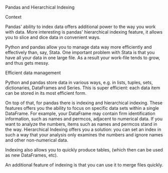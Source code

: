 Pandas and Hierarchical Indexing

Context

Pandas' ability to index data offers additional power to the way you work with data. More interesting is pandas' hierarchical indexing feature, it allows you to slice and dice data in convenient ways.

Python and pandas allow you to manage data way more efficiently and effectively than, say, Stata. One important problem with Stata is that you have all your data in one large file. As a result your work-file tends to grow, and thus gets messy.

Efficient data management

Python and pandas store data in various ways, e.g. in lists, tuples, sets, dictionaries, DataFrames and Series. This is super efficient: each data item can be stored in its most efficient form.

On top of that, for pandas there is indexing and hierarchical indexing. These features offers you the ability to focus on specific data sets within a single DataFrame. For example, your DataFrame may contain firm identification information, such as names and permcos, adjacent to numerical data. If you want to analyze the numbers, items such as names and permcos stand in the way. Hierarchical Indexing offers you a solution: you can set an index in such a way that your analysis only examines the numbers and ignore names and other non-numerical data.

Indexing also allows you to quickly produce tables, (which then can be used as new DataFrames, etc).

An additional feature of indexing is that you can use it to merge files quickly.
